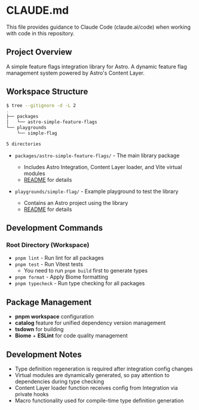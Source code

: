 # CLAUDE.md

This file provides guidance to Claude Code (claude.ai/code) when working with code in this repository.

## Project Overview

A simple feature flags integration library for Astro. A dynamic feature flag management system powered by Astro's Content Layer.

## Workspace Structure

```bash
$ tree --gitignore -d -L 2
.
├── packages
│   └── astro-simple-feature-flags
└── playgrounds
    └── simple-flag

5 directories
```

- `packages/astro-simple-feature-flags/` - The main library package
  - Includes Astro Integration, Content Layer loader, and Vite virtual modules
  - [README](packages/astro-simple-feature-flags/README.md) for details

- `playgrounds/simple-flag/` - Example playground to test the library
  - Contains an Astro project using the library
  - [README](playgrounds/simple-flag/README.md) for details

## Development Commands

### Root Directory (Workspace)

- `pnpm lint` - Run lint for all packages
- `pnpm test` - Run Vitest tests
  - You need to run `pnpm build` first to generate types
- `pnpm format` - Apply Biome formatting
- `pnpm typecheck` - Run type checking for all packages

## Package Management

- **pnpm workspace** configuration
- **catalog** feature for unified dependency version management
- **tsdown** for building
- **Biome** + **ESLint** for code quality management

## Development Notes

- Type definition regeneration is required after integration config changes
- Virtual modules are dynamically generated, so pay attention to dependencies during type checking
- Content Layer loader function receives config from Integration via private hooks
- Macro functionality used for compile-time type definition generation
